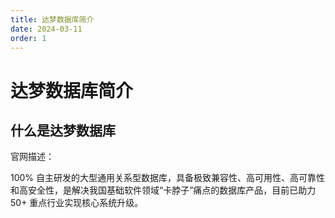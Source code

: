```yaml
---
title: 达梦数据库简介
date: 2024-03-11
order: 1
---
```



# 达梦数据库简介

## 什么是达梦数据库

官网描述：

100% 自主研发的大型通用关系型数据库，具备极致兼容性、高可用性、高可靠性和高安全性，是解决我国基础软件领域“卡脖子”痛点的数据库产品，目前已助力 50+ 重点行业实现核心系统升级。